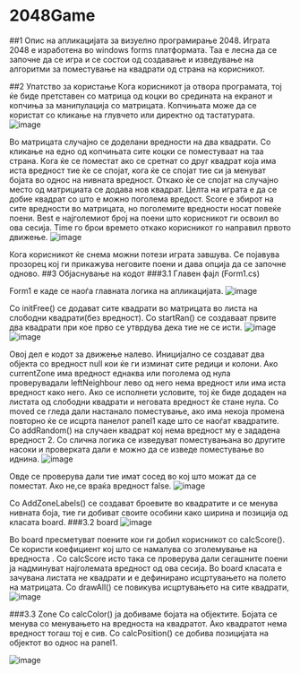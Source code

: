 # 2048Game
##1  Опис на апликацијата за визуелно програмирање 2048.
Играта 2048 е изработена во windows forms платформата. Таа е лесна да се започне да се игрa и се состои од создавање и изведување на алгоритми за поместување на квадрати од страна на корисникот. 

##2 Упатство за користање
Кога корисникот ја отвора програмата, тој ќе биде претставен со матрица од коцки во средината на екранот и копчиња за манипулација со матрицата. Копчињата може да се користат со кликање на глувчето или директно од тастатурата.  
![image](https://github.com/SashoKostovski/2048Game/assets/167024863/28af1f3e-a0c6-427e-a1d6-c57cef3cb79d)

Во матрицата случајно се доделани вредности на двa квадрати. Со кликање на едно од копчињата сите коцки се поместуваат на таа страна. Kога ќе се поместат ако се сретнат со друг квадрат која има иста вредност тие ќе се спојат, кога ќе се спојат тие си ја менуват бојата во однос на нивната вредност. Откако ќе се спојат на случајно место од матрициата се додава нов  квадрат. Целта на играта е да се добие квадрат со што е можно поголема вредост.
Score е збирот на сите вредности во матрицата, но поголемите вредности носат повеќе поени. Best e најголемиот број на поени што корисникот ги освоил во ова сесија.
Time го брои времето откако корисникот го направил првото движење.
 ![image](https://github.com/SashoKostovski/2048Game/assets/167024863/3b7f815e-8f74-4017-9efe-1c9cf36e7aa8)

Кога корисникот ќе снема можни потези играта завшува. Се појавува прозорец кој ги прикажува неговите поени и дава опција да се започне одново.
##3 Објаснување на кодот
###3.1 Главен фајл (Form1.cs)

Form1 е каде се наоѓа главната логика на апликацијата.
![image](https://github.com/SashoKostovski/2048Game/assets/167024863/0ed5e0a1-0f62-4d6e-b8be-824385afcc36)

  
Со initFree() се додават сите квадрати во матрицата во листа на слободни квадрати(без вредност). Со startRan() се создаваат првите два квадрати при кое прво се утврдува дека тие не се исти.
  ![image](https://github.com/SashoKostovski/2048Game/assets/167024863/e70cdf5f-35d6-4692-9150-741ab866385a)  ![image](https://github.com/SashoKostovski/2048Game/assets/167024863/982bb2f2-75f5-415d-a6a1-be07748082aa)


Овој дел е кодот за движење налево. Иницијално се создават двa објекта со вредност null кои ќе ги изминат сите редици и колони. Ако currentZone има вредност еднаква или поголема од нула проверувадали leftNeighbour лево од него нема вредност или има иста вредност како него. Ако се исполнети условите, тој ќе биде додаден на листата од слободни квадрати и неговата вредност ќе стане нула. Со moved се гледа дали настанало поместување, ако има некоја промена повторно ќе се исцрта панелот panel1 каде што се наоѓат квадратите.
Со addRandom() на случаен квадрат кој нема вредност му е зададена вредност 2.
Со слична логика се изведуват поместувањана во другите насоки и проверката дали е можно да се изведе поместување во иднина. 
 ![image](https://github.com/SashoKostovski/2048Game/assets/167024863/9d7f104a-e8d8-4a55-9270-c03b571122b7)

Овде се проверува дали тие имат сосед во кој што можат да се поместат. Ако не,се враќа вредност false.
 ![image](https://github.com/SashoKostovski/2048Game/assets/167024863/f9a78285-71b8-4473-9c4a-84b4458ea74a)

Со AddZoneLabels() се создават броевите во квадратите и се менува нивната боја, тие ги добиват своите особини како ширина и позиција од класата board.
###3.2 board 
 ![image](https://github.com/SashoKostovski/2048Game/assets/167024863/056bea9d-a6e6-4478-9e8e-a01b82c40042)

Во board пресметуват поените кои ги добил корисникот со calcScore(). Се користи коефициент кој што се намалува со зголемување на вредноста . Со calcScore исто така се проверува дали сегашните поени ја надминуват најголемата вредност од ова сесија. 
Во board класата e зачувана листата не квадрати и е дефинирано исцртувањето на полето на матрицата. Со drawAll() се повикува исцртувањето на сите квадрати,  
 ![image](https://github.com/SashoKostovski/2048Game/assets/167024863/7e25b715-964e-401f-8c93-09953382f836)

###3.3 Zone
Со calcColor() ја добиваме бојата на објектите. Бојата се менува со менувањето на вредноста на квадратот. Ако квадратот нема вредност тогаш тој е сив.
Со calcPosition() се добива позицијата на објектот во однос на panel1.
 
![image](https://github.com/SashoKostovski/2048Game/assets/167024863/f53d0591-f586-45c1-b1d5-5fc38b4ec180)

